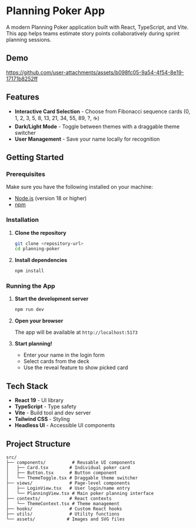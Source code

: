 # Planning Poker App

A modern Planning Poker application built with React, TypeScript, and Vite. This app helps teams estimate story points collaboratively during sprint planning sessions.

## Demo

https://github.com/user-attachments/assets/b098fc05-9a54-4f54-8e19-17171b8252ff

## Features

- **Interactive Card Selection** - Choose from Fibonacci sequence cards (0, 1, 2, 3, 5, 8, 13, 21, 34, 55, 89, ?, ☕️)
- **Dark/Light Mode** - Toggle between themes with a draggable theme switcher
- **User Management** - Save your name locally for recognition

## Getting Started

### Prerequisites

Make sure you have the following installed on your machine:

- [Node.js](https://nodejs.org/) (version 18 or higher)
- [npm](https://www.npmjs.com/)

### Installation

1. **Clone the repository**

   ```bash
   git clone <repository-url>
   cd planning-poker
   ```

2. **Install dependencies**
   ```bash
   npm install
   ```

### Running the App

1. **Start the development server**

   ```bash
   npm run dev
   ```

2. **Open your browser**

   The app will be available at `http://localhost:5173`

3. **Start planning!**
   - Enter your name in the login form
   - Select cards from the deck
   - Use the reveal feature to show picked card

## Tech Stack

- **React 19** - UI library
- **TypeScript** - Type safety
- **Vite** - Build tool and dev server
- **Tailwind CSS** - Styling
- **Headless UI** - Accessible UI components

## Project Structure

```
src/
├── components/          # Reusable UI components
│   ├── Card.tsx        # Individual poker card
│   ├── Button.tsx      # Button component
│   └── ThemeToggle.tsx # Draggable theme switcher
├── views/              # Page-level components
│   ├── LoginView.tsx   # User login/name entry
│   └── PlanningView.tsx # Main poker planning interface
├── contexts/           # React contexts
│   └── ThemeContext.tsx # Theme management
├── hooks/              # Custom React hooks
├── utils/              # Utility functions
└── assets/            # Images and SVG files
```
